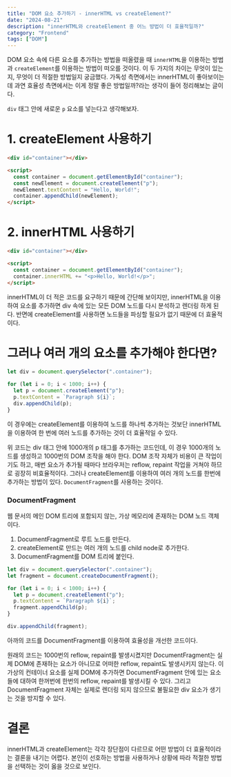```yaml
---
title: "DOM 요소 추가하기 - innerHTML vs createElement?"
date: "2024-08-21"
description: "innerHTML와 createElement 중 어느 방법이 더 효율적일까?"
category: "Frontend"
tags: ["DOM"]
---
```


DOM 요소 속에 다른 요소를 추가하는 방법을 떠올렸을 때 `innerHTML`을 이용하는 방법과 `createElement`를 이용하는 방법이 떠오를 것이다. 이 두 가지의 차이는 무엇이 있는지, 무엇이 더 적절한 방법일지 궁금했다. 가독성 측면에서는 innerHTML이 좋아보이는데 과연 효율성 측면에서는 이게 정말 좋은 방법일까?라는 생각이 들어 정리해보는 글이다.

`div` 태그 안에 새로운 `p` 요소를 넣는다고 생각해보자.

# 1. createElement 사용하기

```html
<div id="container"></div>

<script>
  const container = document.getElementById("container");
  const newElement = document.createElement("p");
  newElement.textContent = "Hello, World!";
  container.appendChild(newElement);
</script>
```

# 2. innerHTML 사용하기

```html
<div id="container"></div>

<script>
  const container = document.getElementById("container");
  container.innerHTML += "<p>Hello, World!</p>";
</script>
```

innerHTML이 더 적은 코드를 요구하기 때문에 간단해 보이지만, innerHTML을 이용하여 요소를 추가하면 div 속에 있는 모든 DOM 노드를 다시 분석하고 렌더링 하게 된다. 반면에 createElement를 사용하면 노드들을 파싱할 필요가 없기 때문에 더 효율적이다.

# 그러나 여러 개의 요소를 추가해야 한다면?

```js
let div = document.querySelector(".container");

for (let i = 0; i < 1000; i++) {
  let p = document.createElement("p");
  p.textContent = `Paragraph ${i}`;
  div.appendChild(p);
}
```

이 경우에는 createElement를 이용하여 노드를 하나씩 추가하는 것보단 innerHTML을 이용하여 한 번에 여러 노드를 추가하는 것이 더 효율적일 수 있다.

위 코드는 div 태그 안에 1000개의 p 태그를 추가하는 코드인데, 이 경우 1000개의 노드를 생성하고 1000번의 DOM 조작을 해야 한다. DOM 조작 자체가 비용이 큰 작업이기도 하고, 매번 요소가 추가될 때마다 브라우저는 reflow, repaint 작업을 거쳐야 하므로 굉장히 비효율적이다.
그러나 createElement를 이용하여 여러 개의 노드를 한번에 추가하는 방법이 있다. `DocumentFragment`를 사용하는 것이다.

### DocumentFragment

웹 문서의 메인 DOM 트리에 포함되지 않는, 가상 메모리에 존재하는 DOM 노드 객체이다.

1. DocumentFragment로 루트 노드를 만든다.
2. createElement로 만드는 여러 개의 노드를 child node로 추가한다.
3. DocumentFragment를 DOM 트리에 붙인다.

```js
let div = document.querySelector(".container");
let fragment = document.createDocumentFragment();

for (let i = 0; i < 1000; i++) {
  let p = document.createElement("p");
  p.textContent = `Paragraph ${i}`;
  fragment.appendChild(p);
}

div.appendChild(fragment);
```

아까의 코드를 DocumentFragment를 이용하여 효율성을 개선한 코드이다.

원래의 코드는 1000번의 reflow, repaint를 발생시켰지만 DocumentFragment는 실제 DOM에 존재하는 요소가 아니므로 어떠한 reflow, repaint도 발생시키지 않는다. 이 가상의 컨테이너 요소를 실제 DOM에 추가하면 DocumentFragment 안에 있는 요소들에 대하여 한꺼번에 한번의 reflow, repaint를 발생시킬 수 있다. 그리고 DocumentFragment 자체는 실제로 렌더링 되지 않으므로 불필요한 div 요소가 생기는 것을 방지할 수 있다.

# 결론

innerHTML과 createElement는 각각 장단점이 다르므로 어떤 방법이 더 효율적이라는 결론을 내기는 어렵다. 본인이 선호하는 방법을 사용하거나 상황에 따라 적절한 방법을 선택하는 것이 옳을 것으로 보인다.
